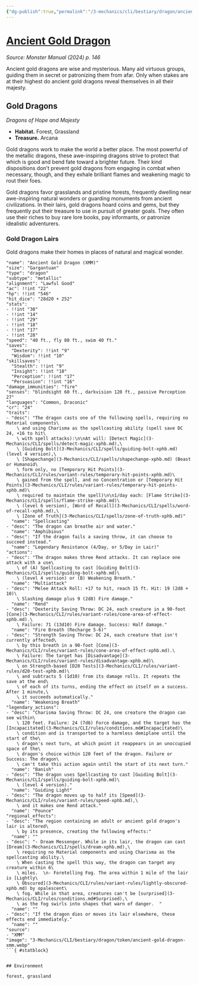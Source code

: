 ```yaml
---
{"dg-publish":true,"permalink":"/3-mechanics/cli/bestiary/dragon/ancient-gold-dragon-xmm/","tags":["ttrpg-cli/compendium/src/5e/xmm","ttrpg-cli/monster/cr/24","ttrpg-cli/monster/environment/forest","ttrpg-cli/monster/environment/grassland","ttrpg-cli/monster/size/gargantuan","ttrpg-cli/monster/type/dragon/metallic"],"noteIcon":""}
---
```


# [Ancient Gold Dragon](3-Mechanics\CLI\bestiary\dragon/ancient-gold-dragon-xmm.md)
*Source: Monster Manual (2024) p. 146*  

Ancient gold dragons are wise and mysterious. Many aid virtuous groups, guiding them in secret or patronizing them from afar. Only when stakes are at their highest do ancient gold dragons reveal themselves in all their majesty.

## Gold Dragons

*Dragons of Hope and Majesty*

- **Habitat.** Forest, Grassland  
- **Treasure.** Arcana  

Gold dragons work to make the world a better place. The most powerful of the metallic dragons, these awe-inspiring dragons strive to protect that which is good and bend fate toward a brighter future. Their kind dispositions don't prevent gold dragons from engaging in combat when necessary, though, and they exhale brilliant flames and weakening magic to rout their foes.

Gold dragons favor grasslands and pristine forests, frequently dwelling near awe-inspiring natural wonders or guarding monuments from ancient civilizations. In their lairs, gold dragons hoard coins and gems, but they frequently put their treasure to use in pursuit of greater goals. They often use their riches to buy rare lore books, pay informants, or patronize idealistic adventurers.

### Gold Dragon Lairs

Gold dragons make their homes in places of natural and magical wonder.

```statblock
"name": "Ancient Gold Dragon (XMM)"
"size": "Gargantuan"
"type": "dragon"
"subtype": "metallic"
"alignment": "Lawful Good"
"ac": !!int "22"
"hp": !!int "546"
"hit_dice": "28d20 + 252"
"stats":
- !!int "30"
- !!int "14"
- !!int "29"
- !!int "18"
- !!int "17"
- !!int "28"
"speed": "40 ft., fly 80 ft., swim 40 ft."
"saves":
  "Dexterity": !!int "9"
  "Wisdom": !!int "10"
"skillsaves":
  "Stealth": !!int "9"
  "Insight": !!int "10"
  "Perception": !!int "17"
  "Persuasion": !!int "16"
"damage_immunities": "fire"
"senses": "blindsight 60 ft., darkvision 120 ft., passive Perception 27"
"languages": "Common, Draconic"
"cr": "24"
"traits":
- "desc": "The dragon casts one of the following spells, requiring no Material components\
    \ and using Charisma as the spellcasting ability (spell save DC 24, +16 to hit\
    \ with spell attacks):\n\nAt will: [Detect Magic](3-Mechanics/CLI/spells/detect-magic-xphb.md),\
    \ [Guiding Bolt](3-Mechanics/CLI/spells/guiding-bolt-xphb.md) (level 4 version),\
    \ [Shapechange](3-Mechanics/CLI/spells/shapechange-xphb.md) (Beast or Humanoid\
    \ form only, no [Temporary Hit Points](3-Mechanics/CLI/rules/variant-rules/temporary-hit-points-xphb.md)\
    \ gained from the spell, and no Concentration or [Temporary Hit Points](3-Mechanics/CLI/rules/variant-rules/temporary-hit-points-xphb.md)\
    \ required to maintain the spell)\n\n1/day each: [Flame Strike](3-Mechanics/CLI/spells/flame-strike-xphb.md)\
    \ (level 6 version), [Word of Recall](3-Mechanics/CLI/spells/word-of-recall-xphb.md),\
    \ [Zone of Truth](3-Mechanics/CLI/spells/zone-of-truth-xphb.md)"
  "name": "Spellcasting"
- "desc": "The dragon can breathe air and water."
  "name": "Amphibious"
- "desc": "If the dragon fails a saving throw, it can choose to succeed instead."
  "name": "Legendary Resistance (4/Day, or 5/Day in Lair)"
"actions":
- "desc": "The dragon makes three Rend attacks. It can replace one attack with a use\
    \ of (A) Spellcasting to cast [Guiding Bolt](3-Mechanics/CLI/spells/guiding-bolt-xphb.md)\
    \ (level 4 version) or (B) Weakening Breath."
  "name": "Multiattack"
- "desc": "Melee Attack Roll: +17 to hit, reach 15 ft. Hit: 19 (2d8 + 10)\
    \ Slashing damage plus 9 (2d8) Fire damage."
  "name": "Rend"
- "desc": "Dexterity Saving Throw: DC 24, each creature in a 90-foot [Cone](3-Mechanics/CLI/rules/variant-rules/cone-area-of-effect-xphb.md).\
    \ Failure: 71 (13d10) Fire damage. Success: Half damage."
  "name": "Fire Breath (Recharge 5-6)"
- "desc": "Strength Saving Throw: DC 24, each creature that isn't currently affected\
    \ by this breath in a 90-foot [Cone](3-Mechanics/CLI/rules/variant-rules/cone-area-of-effect-xphb.md).\
    \ Failure: The target has [Disadvantage](3-Mechanics/CLI/rules/variant-rules/disadvantage-xphb.md)\
    \ on Strength-based [D20 Tests](3-Mechanics/CLI/rules/variant-rules/d20-test-xphb.md)\
    \ and subtracts 5 (1d10) from its damage rolls. It repeats the save at the end\
    \ of each of its turns, ending the effect on itself on a success. After 1 minute,\
    \ it succeeds automatically."
  "name": "Weakening Breath"
"legendary_actions":
- "desc": "Charisma Saving Throw: DC 24, one creature the dragon can see within\
    \ 120 feet. Failure: 24 (7d6) Force damage, and the target has the [Incapacitated](3-Mechanics/CLI/rules/conditions.md#Incapacitated)\
    \ condition and is transported to a harmless demiplane until the start of the\
    \ dragon's next turn, at which point it reappears in an unoccupied space of the\
    \ dragon's choice within 120 feet of the dragon. Failure or Success: The dragon\
    \ can't take this action again until the start of its next turn."
  "name": "Banish"
- "desc": "The dragon uses Spellcasting to cast [Guiding Bolt](3-Mechanics/CLI/spells/guiding-bolt-xphb.md)\
    \ (level 4 version)."
  "name": "Guiding Light"
- "desc": "The dragon moves up to half its [Speed](3-Mechanics/CLI/rules/variant-rules/speed-xphb.md),\
    \ and it makes one Rend attack."
  "name": "Pounce"
"regional_effects":
- "desc": "The region containing an adult or ancient gold dragon's lair is altered\
    \ by its presence, creating the following effects:"
  "name": ""
- "desc": "- Dream Messenger. While in its lair, the dragon can cast [Dream](3-Mechanics/CLI/spells/dream-xphb.md),\
    \ requiring no Material components and using Charisma as the spellcasting ability.\
    \ When casting the spell this way, the dragon can target any creature within 6\
    \ miles.  \n- Foretelling Fog. The area within 1 mile of the lair is [Lightly\
    \ Obscured](3-Mechanics/CLI/rules/variant-rules/lightly-obscured-xphb.md) by opalescent\
    \ fog. While in that area, creatures can't be [surprised](3-Mechanics/CLI/rules/conditions.md#Surprised),\
    \ as the fog swirls into shapes that warn of danger.  "
  "name": ""
- "desc": "If the dragon dies or moves its lair elsewhere, these effects end immediately."
  "name": ""
"source":
- "XMM"
"image": "3-Mechanics/CLI/bestiary/dragon/token/ancient-gold-dragon-xmm.webp"
```{ #statblock}


## Environment

forest, grassland